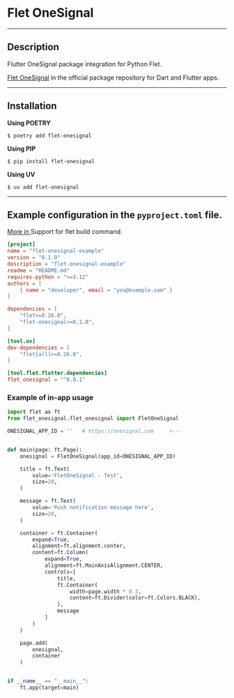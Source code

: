 # Flet OneSignal

---

## Description

Flutter OneSignal package integration for Python Flet.

[Flet OneSignal](https://pub.dev/packages?q=flet_onesignal) in the official package repository for Dart and Flutter apps.

---

## Installation

**Using POETRY**

```console
$ poetry add flet-onesignal
```

**Using PIP**

```console
$ pip install flet-onesignal
```

**Using UV**

```console
$ uv add flet-onesignal
```

---

## Example configuration in the `pyproject.toml` file.

[More in ](https://flet.dev/blog/pyproject-toml-support-for-flet-build-command/) Support for flet build command.

```toml
[project]
name = "flet-onesignal-example"
version = "0.1.0"
description = "flet-onesignal-example"
readme = "README.md"
requires-python = ">=3.12"
authors = [
    { name = "developer", email = "you@example.com" }
]

dependencies = [
    "flet>=0.26.0",
    "flet-onesignal>=0.1.0",
]

[tool.uv]
dev-dependencies = [
    "flet[all]>=0.26.0",
]

[tool.flet.flutter.dependencies]
flet_onesignal = "^0.0.1"

```

### Example of in-app usage

```Python
import flet as ft
from flet_onesignal.flet_onesignal import FletOneSignal

ONESIGNAL_APP_ID = ''   # https://onesignal.com     <---


def main(page: ft.Page):
    onesignal = FletOneSignal(app_id=ONESIGNAL_APP_ID)

    title = ft.Text(
        value='FletOneSignal - Test',
        size=20,
    )

    message = ft.Text(
        value='Push notification message here',
        size=20,
    )

    container = ft.Container(
        expand=True,
        alignment=ft.alignment.center,
        content=ft.Column(
            expand=True,
            alignment=ft.MainAxisAlignment.CENTER,
            controls=[
                title,
                ft.Container(
                    width=page.width * 0.3,
                    content=ft.Divider(color=ft.Colors.BLACK),
                ),
                message
            ]
        )
    )

    page.add(
        onesignal,
        container
    )


if __name__ == "__main__":
    ft.app(target=main)

```
